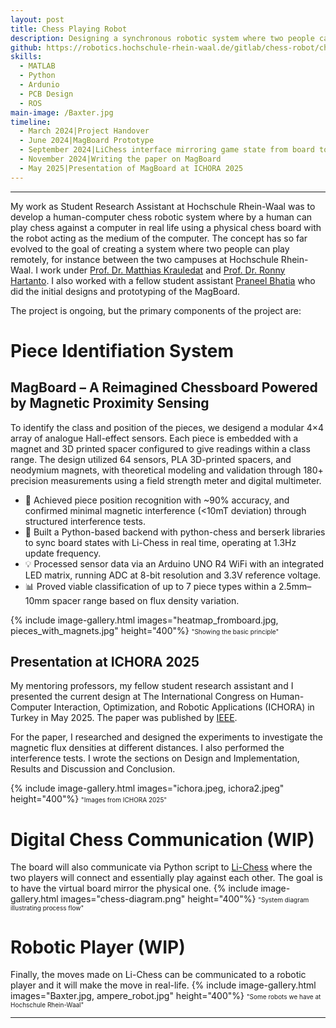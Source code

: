 ```yaml
---
layout: post
title: Chess Playing Robot
description: Designing a synchronous robotic system where two people can play chess against each other remotely using robots.
github: https://robotics.hochschule-rhein-waal.de/gitlab/chess-robot/chess-playing-robot
skills: 
  - MATLAB
  - Python
  - Ardunio
  - PCB Design
  - ROS
main-image: /Baxter.jpg
timeline: 
  - March 2024|Project Handover
  - June 2024|MagBoard Prototype
  - September 2024|LiChess interface mirroring game state from board to computer
  - November 2024|Writing the paper on MagBoard
  - May 2025|Presentation of MagBoard at ICHORA 2025
---
```


---
My work as Student Research Assistant at Hochschule Rhein-Waal was to develop a human-computer chess robotic system where by a human can play chess against a computer in real life using a physical chess board with the robot acting as the medium of the computer. The concept has so far evolved to the goal of creating a system where two people can play remotely, for instance between the two campuses at Hochschule Rhein-Waal. I work under [Prof. Dr. Matthias Krauledat](https://www.hochschule-rhein-waal.de/de/user/7368) and [Prof. Dr. Ronny Hartanto](https://www.hochschule-rhein-waal.de/en/user/7875). I also worked with a fellow student assistant [Praneel Bhatia](https://www.linkedin.com/in/praneelbhatia/) who did the initial designs and prototyping of the MagBoard. 

The project is ongoing, but the primary components of the project are: 

# Piece Identifiation System
## MagBoard – A Reimagined Chessboard Powered by Magnetic Proximity Sensing
To identify the class and position of the pieces, we desigend a modular 4×4 array of analogue Hall-effect sensors. Each piece is embedded with a magnet and 3D printed spacer configured to give readings within a class range. The design utilized 64 sensors, PLA 3D-printed spacers, and neodymium magnets, with theoretical modeling and validation through 180+ precision measurements using a field strength meter and digital multimeter.
- 🧲 Achieved piece position recognition with ~90% accuracy, and confirmed minimal magnetic interference (<10mT deviation) through structured interference tests.
- 🐍 Built a Python-based backend with python-chess and berserk libraries to sync board states with Li-Chess in real time, operating at 1.3Hz update frequency.
- 💡 Processed sensor data via an Arduino UNO R4 WiFi with an integrated LED matrix, running ADC at 8-bit resolution and 3.3V reference voltage.
- 📊 Proved viable classification of up to 7 piece types within a 2.5mm–10mm spacer range based on flux density variation.

{% include image-gallery.html images="heatmap_fromboard.jpg, pieces_with_magnets.jpg" height="400"%}
<span style="font-size: 10px">"Showing the basic principle"</span>  

## Presentation at ICHORA 2025
My mentoring professors, my fellow student research assistant and I presented the current design at The International Congress on Human-Computer Interaction, Optimization, and Robotic Applications (ICHORA) in Turkey in May 2025. The paper was published by [IEEE](https://ieeexplore.ieee.org/document/11016842).

For the paper, I researched and designed the experiments to investigate the magnetic flux densities at different distances. I also performed the interference tests. I wrote the sections on Design and Implementation, Results and Discussion and Conclusion. 

{% include image-gallery.html images="ichora.jpeg, ichora2.jpeg" height="400"%}
<span style="font-size: 10px">"Images from ICHORA 2025"</span>  

# Digital Chess Communication (WIP)
The board will also communicate via Python script to [Li-Chess](https://lichess.org/) where the two players will connect and essentially play against each other. The goal is to have the virtual board mirror the physical one. 
{% include image-gallery.html images="chess-diagram.png" height="400"%}
<span style="font-size: 10px">"System diagram illustrating process flow"</span>  

# Robotic Player (WIP)
Finally, the moves made on Li-Chess can be communicated to a robotic player and it will make the move in real-life. 
{% include image-gallery.html images="Baxter.jpg, ampere_robot.jpg" height="400"%}
<span style="font-size: 10px">"Some robots we have at Hochschule Rhein-Waal"</span>
  
---